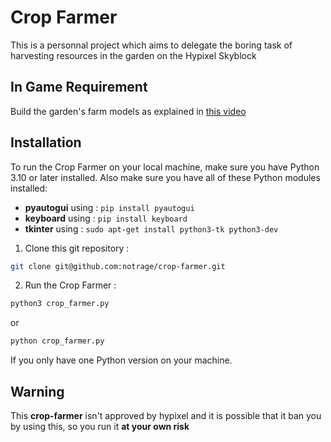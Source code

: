 # Crop Farmer
This is a personnal project which aims to delegate the boring task of harvesting resources in the garden on the Hypixel Skyblock
## In Game Requirement
Build the garden's farm models as explained in [this video](https://youtu.be/gcJ5U7SyA-c?feature=shared)
## Installation
To run the Crop Farmer on your local machine, make sure you have Python 3.10 or later installed.
Also make sure you have all of these Python modules installed:
- **pyautogui** using : `pip install pyautogui`
- **keyboard** using : `pip install keyboard`
- **tkinter** using : `sudo apt-get install python3-tk python3-dev`
1. Clone this git repository :
```bash
git clone git@github.com:notrage/crop-farmer.git
```
2. Run the Crop Farmer :
```bash
python3 crop_farmer.py
```
or
```bash
python crop_farmer.py
```
If you only have one Python version on your machine.
## Warning
This **crop-farmer** isn't approved by hypixel and it is possible that it ban you by using this, so you run it **at your own risk**